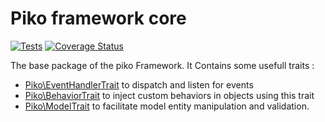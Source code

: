 # Piko framework core

[![Tests](https://github.com/piko-framework/core/actions/workflows/php.yml/badge.svg)](https://github.com/piko-framework/core/actions/workflows/php.yml)
[![Coverage Status](https://coveralls.io/repos/github/piko-framework/core/badge.svg?branch=main)](https://coveralls.io/github/piko-framework/core?branch=main)

The base package of the piko Framework. It Contains some usefull traits :

- [Piko\EventHandlerTrait](src/EventHandlerTrait.php) to dispatch and listen for events
- [Piko\BehaviorTrait](src/BehaviorTrait.php) to inject custom behaviors in objects using this trait
- [Piko\ModelTrait]((src/ModelTrait.php)) to facilitate model entity manipulation and validation.
